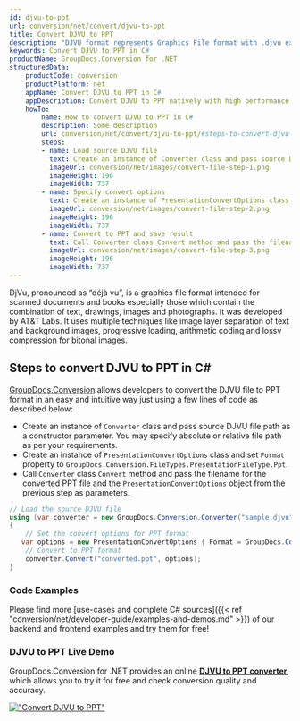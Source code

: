 ```yaml
---
id: djvu-to-ppt
url: conversion/net/convert/djvu-to-ppt
title: Convert DJVU to PPT
description: "DJVU format represents Graphics File format with .djvu extension. Learn how to convert DJVU to PPT file programmatically in C# language using GroupDocs.Conversion for .NET library."
keywords: Convert DJVU to PPT in C#
productName: GroupDocs.Conversion for .NET
structuredData:
    productCode: conversion
    productPlatform: net
    appName: Convert DJVU to PPT in C#
    appDescription: Convert DJVU to PPT natively with high performance using C# language and server side GroupDocs.Conversion for .NET APIs, without the use of any software like Microsoft or Open Office.
    howTo:
        name: How to convert DJVU to PPT in C# 
        description: Some description
        url: conversion/net/convert/djvu-to-ppt/#steps-to-convert-djvu-to-ppt-in-c
        steps:
        - name: Load source DJVU file 
          text: Create an instance of Converter class and pass source DJVU file path as a constructor parameter. You may specify absolute or relative file path as per your requirements. 
          imageUrl: conversion/net/images/convert-file-step-1.png
          imageHeight: 196
          imageWidth: 737
        - name: Specify convert options 
          text: Create an instance of PresentationConvertOptions class.
          imageUrl: conversion/net/images/convert-file-step-2.png
          imageHeight: 196
          imageWidth: 737
        - name: Convert to PPT and save result 
          text: Call Converter class Convert method and pass the filename for the converted HTML file and the PresentationConvertOptions object from the previous step as parameters.
          imageUrl: conversion/net/images/convert-file-step-3.png
          imageHeight: 196
          imageWidth: 737
---
```


DjVu, pronounced as “déjà vu”, is a graphics file format intended for scanned documents and books especially those which contain the combination of text, drawings, images and photographs. It was developed by AT&T Labs. It uses multiple techniques like image layer separation of text and background images, progressive loading, arithmetic coding and lossy compression for bitonal images.

## Steps to convert DJVU to PPT in C#

[GroupDocs.Conversion](https://products.groupdocs.com/conversion/net) allows developers to convert the DJVU file to PPT format in an easy and intuitive way just using a few lines of code as described below:

* Create an instance of `Converter` class and pass source DJVU file path as a constructor parameter. You may specify absolute or relative file path as per your requirements. 
* Create an instance of `PresentationConvertOptions` class and set `Format` property to `GroupDocs.Conversion.FileTypes.PresentationFileType.Ppt`.
* Call `Converter` class `Convert` method and pass the filename for the converted PPT file and the `PresentationConvertOptions` object from the previous step as parameters.

```csharp
// Load the source DJVU file
using (var converter = new GroupDocs.Conversion.Converter("sample.djvu"))
{
    // Set the convert options for PPT format
   var options = new PresentationConvertOptions { Format = GroupDocs.Conversion.FileTypes.PresentationFileType.Ppt };
    // Convert to PPT format
    converter.Convert("converted.ppt", options);
}
```

### Code Examples

Please find more [use-cases and complete C# sources]({{< ref "conversion/net/developer-guide/examples-and-demos.md" >}}) of our backend and frontend examples and try them for free!

### DJVU to PPT Live Demo

GroupDocs.Conversion for .NET provides an online [**DJVU to PPT converter**](https://products.groupdocs.app/conversion/djvu-to-ppt), which allows you to try it for free and check conversion quality and accuracy.

[!["Convert DJVU to PPT"](conversion/net/images/convert-to-ppt/convert-djvu-to-ppt.png)](https://products.groupdocs.app/conversion/djvu-to-ppt)